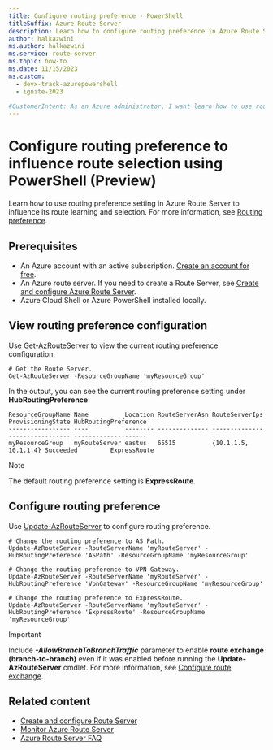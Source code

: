 ```yaml
---
title: Configure routing preference - PowerShell
titleSuffix: Azure Route Server
description: Learn how to configure routing preference in Azure Route Server using Azure PowerShell to influence its route selection.
author: halkazwini
ms.author: halkazwini
ms.service: route-server
ms.topic: how-to
ms.date: 11/15/2023
ms.custom:
  - devx-track-azurepowershell
  - ignite-2023

#CustomerIntent: As an Azure administrator, I want learn how to use routing preference setting so that I can influence route selection in Azure Route Server by using Azure PowerShell.
---
```


# Configure routing preference to influence route selection using PowerShell (Preview)

Learn how to use routing preference setting in Azure Route Server to influence its route learning and selection. For more information, see [Routing preference](hub-routing-preference.md).

## Prerequisites

- An Azure account with an active subscription. [Create an account for free](https://azure.microsoft.com/free/?WT.mc_id=A261C142F).
- An Azure route server. If you need to create a Route Server, see [Create and configure Azure Route Server](quickstart-configure-route-server-powershell.md).
- Azure Cloud Shell or Azure PowerShell installed locally.

## View routing preference configuration

Use [Get-AzRouteServer](/powershell/module/az.network/get-azrouteserver) to view the current routing preference configuration.

```azurepowershell-interactive
# Get the Route Server.
Get-AzRouteServer -ResourceGroupName 'myResourceGroup'
```

In the output, you can see the current routing preference setting under **HubRoutingPreference**:

```output
ResourceGroupName Name          Location RouteServerAsn RouteServerIps       ProvisioningState HubRoutingPreference
----------------- ----          -------- -------------- --------------       ----------------- --------------------
myResourceGroup   myRouteServer eastus   65515          {10.1.1.5, 10.1.1.4} Succeeded         ExpressRoute
```

> [!NOTE]
> The default routing preference setting is **ExpressRoute**.

## Configure routing preference

Use [Update-AzRouteServer](/powershell/module/az.network/update-azrouteserver) to configure routing preference.

```azurepowershell-interactive
# Change the routing preference to AS Path.
Update-AzRouteServer -RouteServerName 'myRouteServer' -HubRoutingPreference 'ASPath' -ResourceGroupName 'myResourceGroup'
```

```azurepowershell-interactive
# Change the routing preference to VPN Gateway.
Update-AzRouteServer -RouteServerName 'myRouteServer' -HubRoutingPreference 'VpnGateway' -ResourceGroupName 'myResourceGroup'
```

```azurepowershell-interactive
# Change the routing preference to ExpressRoute.
Update-AzRouteServer -RouteServerName 'myRouteServer' -HubRoutingPreference 'ExpressRoute' -ResourceGroupName 'myResourceGroup'
```

> [!IMPORTANT]
> Include ***-AllowBranchToBranchTraffic*** parameter to enable **route exchange (branch-to-branch)** even if it was enabled before running the **Update-AzRouteServer** cmdlet. For more information, see [Configure route exchange](quickstart-configure-route-server-powershell.md#configure-route-exchange).

## Related content

- [Create and configure Route Server](quickstart-configure-route-server-powershell.md)
- [Monitor Azure Route Server](monitor-route-server.md)
- [Azure Route Server FAQ](route-server-faq.md)
